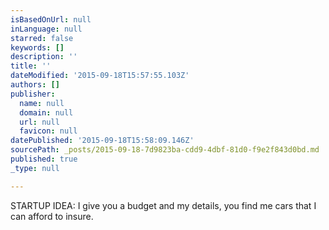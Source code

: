 ```yaml
---
isBasedOnUrl: null
inLanguage: null
starred: false
keywords: []
description: ''
title: ''
dateModified: '2015-09-18T15:57:55.103Z'
authors: []
publisher:
  name: null
  domain: null
  url: null
  favicon: null
datePublished: '2015-09-18T15:58:09.146Z'
sourcePath: _posts/2015-09-18-7d9823ba-cdd9-4dbf-81d0-f9e2f843d0bd.md
published: true
_type: null

---
```

STARTUP IDEA: I give you a budget and my details, you find me cars that I can afford to insure.